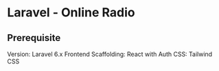 # Laravel - Online Radio

## Prerequisite

Version: Laravel 6.x
Frontend Scaffolding: React with Auth
CSS: Tailwind CSS
